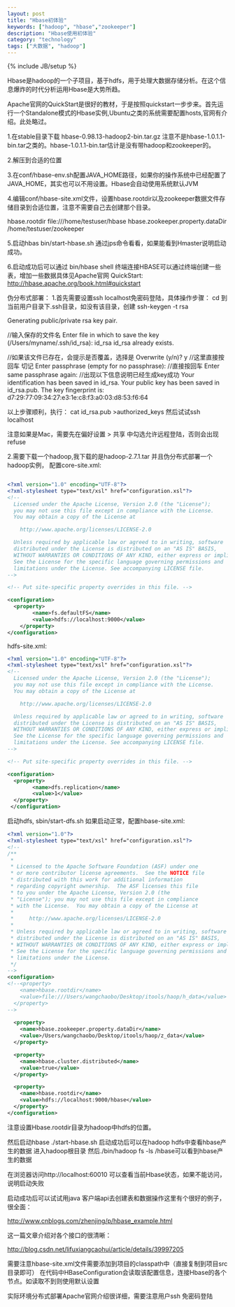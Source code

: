 ```yaml
---
layout: post
title: "Hbase初体验"
keywords: ["hadoop", "hbase","zookeeper"]
description: "Hbase使用初体验"
category: "technology"
tags: ["大数据", "hadoop"]
---
```

{% include JB/setup %}

Hbase是hadoop的一个子项目，基于hdfs，用于处理大数据存储分析。在这个信息爆炸的时代分析运用Hbase是大势所趋。


Apache官网的QuickStart是很好的教材，于是按照quickstart一步步来。首先运行一个Standalone模式的Hbase实例,Ubuntu之类的系统需要配置hosts,官网有介绍。此处略过。


1.在stable目录下载 hbase-0.98.13-hadoop2-bin.tar.gz  注意不是hbase-1.0.1.1-bin.tar之类的。hbase-1.0.1.1-bin.tar估计是没有带hadoop和zookeeper的。


2.解压到合适的位置


3.在conf/hbase-env.sh配置JAVA_HOME路径，如果你的操作系统中已经配置了JAVA_HOME，其实也可以不用设置。Hbase会自动使用系统默认JVM


4.编辑conf/hbase-site.xml文件，设置hbase.rootdir以及zookeeper数据文件存储目录到合适位置，注意不需要自己去创建那个目录。


<property>
<name>hbase.rootdir</name>
<value>file:///home/testuser/hbase</value>
</property>
<property>
<name>hbase.zookeeper.property.dataDir</name>
<value>/home/testuser/zookeeper</value>
</property>



5.启动hbas bin/start-hbase.sh
通过jps命令看看，如果能看到Hmaster说明启动成功。



6.启动成功后可以通过 bin/hbase shell 终端连接HBASE可以通过终端创建一些表，增加一些数据具体见Apache官网
QuickStart: http://hbase.apache.org/book.html#quickstart







伪分布式部署：
1.首先需要设置ssh localhost免密码登陆，具体操作步骤：
cd 到当前用户目录下.ssh目录，如没有该目录，创建
 ssh-keygen -t rsa

Generating public/private rsa key pair.

//输入保存的文件名
Enter file in which to save the key (/Users/myname/.ssh/id_rsa): id_rsa
id_rsa already exists.

//如果该文件已存在，会提示是否覆盖，选择是
Overwrite (y/n)? y
//这里直接按回车 切记
Enter passphrase (empty for no passphrase):
//直接按回车
Enter same passphrase again:
//出现以下信息说明已经生成key成功
Your identification has been saved in id_rsa.
Your public key has been saved in id_rsa.pub.
The key fingerprint is:
d7:29:77:09:34:27:e3:1e:c8:f3:a0:03:d8:53:f6:64


以上步骤顺利，执行：
cat id_rsa.pub >authorized_keys
然后试试ssh localhost

注意如果是Mac，需要先在偏好设置 > 共享 中勾选允许远程登陆，否则会出现refuse




2.需要下载一个hadoop,我下载的是hadoop-2.7.1.tar  并且伪分布式部署一个hadoop实例，
配置core-site.xml:



```xml

<?xml version="1.0" encoding="UTF-8"?>
<?xml-stylesheet type="text/xsl" href="configuration.xsl"?>
<!--
  Licensed under the Apache License, Version 2.0 (the "License");
  you may not use this file except in compliance with the License.
  You may obtain a copy of the License at

    http://www.apache.org/licenses/LICENSE-2.0

  Unless required by applicable law or agreed to in writing, software
  distributed under the License is distributed on an "AS IS" BASIS,
  WITHOUT WARRANTIES OR CONDITIONS OF ANY KIND, either express or implied.
  See the License for the specific language governing permissions and
  limitations under the License. See accompanying LICENSE file.
-->

<!-- Put site-specific property overrides in this file. -->

<configuration>
  <property>
        <name>fs.defaultFS</name>
        <value>hdfs://localhost:9000</value>
    </property>
</configuration>

```

hdfs-site.xml:

```xml
<?xml version="1.0" encoding="UTF-8"?>
<?xml-stylesheet type="text/xsl" href="configuration.xsl"?>
<!--
  Licensed under the Apache License, Version 2.0 (the "License");
  you may not use this file except in compliance with the License.
  You may obtain a copy of the License at

    http://www.apache.org/licenses/LICENSE-2.0

  Unless required by applicable law or agreed to in writing, software
  distributed under the License is distributed on an "AS IS" BASIS,
  WITHOUT WARRANTIES OR CONDITIONS OF ANY KIND, either express or implied.
  See the License for the specific language governing permissions and
  limitations under the License. See accompanying LICENSE file.
-->

<!-- Put site-specific property overrides in this file. -->

<configuration>
  <property>
        <name>dfs.replication</name>
        <value>1</value>
  </property>
 </configuration>

```
启动hdfs, sbin/start-dfs.sh  如果启动正常，配置hbase-site.xml:

```xml
<?xml version="1.0"?>
<?xml-stylesheet type="text/xsl" href="configuration.xsl"?>
<!--
/**
 *
 * Licensed to the Apache Software Foundation (ASF) under one
 * or more contributor license agreements.  See the NOTICE file
 * distributed with this work for additional information
 * regarding copyright ownership.  The ASF licenses this file
 * to you under the Apache License, Version 2.0 (the
 * "License"); you may not use this file except in compliance
 * with the License.  You may obtain a copy of the License at
 *
 *     http://www.apache.org/licenses/LICENSE-2.0
 *
 * Unless required by applicable law or agreed to in writing, software
 * distributed under the License is distributed on an "AS IS" BASIS,
 * WITHOUT WARRANTIES OR CONDITIONS OF ANY KIND, either express or implied.
 * See the License for the specific language governing permissions and
 * limitations under the License.
 */
-->
<configuration>
<!--<property>
    <name>hbase.rootdir</name>
    <value>file:///Users/wangchaobo/Desktop/itools/haop/h_data</value>
  </property>
-->
   
  <property>
    <name>hbase.zookeeper.property.dataDir</name>
    <value>/Users/wangchaobo/Desktop/itools/haop/z_data</value>
  </property>

  <property>
    <name>hbase.cluster.distributed</name>
    <value>true</value>
  </property>

  <property>
    <name>hbase.rootdir</name>
    <value>hdfs://localhost:9000/hbase</value>
  </property>
</configuration>

```

注意设置Hbase.rootdir目录为hadoop中hdfs的位置。


然后启动hbase  ./start-hbase.sh 启动成功后可以在hadoop hdfs中查看hbase产生的数据
进入hadoop根目录 然后./bin/hadoop fs -ls /hbase可以看到hbase产生的数据


在浏览器访问http://localhost:60010 可以查看当前Hbase状态，如果不能访问，说明启动失败



启动成功后可以试试用java 客户端api去创建表和数据操作这里有个很好的例子，很全面：

http://www.cnblogs.com/zhenjing/p/hbase_example.html


这一篇文章介绍对各个接口的很清晰：


http://blog.csdn.net/lifuxiangcaohui/article/details/39997205


需要注意hbase-site.xml文件需要添加到项目的classpath中（直接复制到项目src目录即可）
在代码中HBaseConfiguration会读取该配置信息，连接Hbase的各个节点。如读取不到则使用默认设置


实际环境分布式部署Apache官网介绍很详细，需要注意用户ssh 免密码登陆








